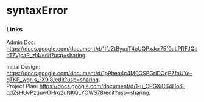 # syntaxError
### Links 
Admin Doc: https://docs.google.com/document/d/1IfJZtByuxT4oUQPxJcr75f0aLPRFJQchT7VjcaP_zl4/edit?usp=sharing.  

Initial Design: https://docs.google.com/document/d/1p9hea4c4M0GSPGrlDOqPZfaUYe-qTKP_wgr-s_-X9l8/edit?usp=sharing.  
Project Plan: https://docs.google.com/document/d/1-u_CPGXiC64Ho6-qdZsHUvPzquwOHrq2uNKQLYOWS78/edit?usp=sharing.  

